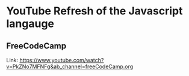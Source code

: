 # YouTube Refresh of the Javascript langauge

## FreeCodeCamp

Link: https://www.youtube.com/watch?v=PkZNo7MFNFg&ab_channel=freeCodeCamp.org
